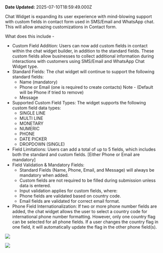 **Date Updated:** 2025-07-10T18:59:49.000Z
  
  
Chat Widget is expanding its user experience with mind-blowing support with custom fields in contact form used in SMS/Email and WhatsApp chat. This will allow amazing customizations in Contact form.

What does this include -

* Custom Field Addition: Users can now add custom fields in contact within the chat widget builder, in addition to the standard fields. These custom fields allow businesses to collect additional information during interactions with customers using SMS/Email and WhatsApp Chat Widget type.
* Standard Fields: The chat widget will continue to support the following standard fields:  
   * Name (mandatory)  
   * Phone or Email (one is required to create contacts) Note - (Default will be Phone if tried to remove)  
   * Message
* Supported Custom Field Types: The widget supports the following custom field data types:  
   * SINGLE LINE  
   * MULTI LINE  
   * MONETARY  
   * NUMERIC  
   * PHONE  
   * DATE PICKER  
   * DROPDOWN (SINGLE)
* Field Limitations: Users can add a total of up to 5 fields, which includes both the standard and custom fields. \[Either Phone or Email are mandatory\]
* Field Validation & Mandatory Fields:  
   * Standard Fields (Name, Phone, Email, and Message) will always be mandatory when added.  
   * Custom fields are not required to be filled during submission unless data is entered.  
   * Input validation applies for custom fields, where:  
   * Phone fields are validated based on country code.  
   * Email fields are validated for correct email format.
* Phone Field Internationalization: If two or more phone number fields are added, the chat widget allows the user to select a country code for international phone number formatting. However, only one country flag can be selected for all phone fields. If a user changes the country flag in one field, it will automatically update the flag in the other phone field(s).

  
![](https://s3.amazonaws.com/cdn.freshdesk.com/data/helpdesk/attachments/production/155037854426/original/fqP0HdlsOujVMd8cMeslvrLqtJhj-F6yVw.png?1733458193)

  
![](https://s3.amazonaws.com/cdn.freshdesk.com/data/helpdesk/attachments/production/155037854427/original/M8tnbVg-LtyLaSNtKTyJ9epDs56EbrBU4w.png?1733458193)

  